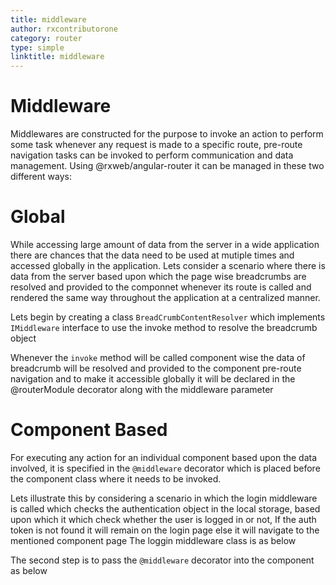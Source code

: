 ```yaml
---
title: middleware
author: rxcontributorone
category: router
type: simple
linktitle: middleware
---
```

# Middleware 
Middlewares are constructed for the purpose to invoke an action to perform some task whenever any request is made to a specific route, pre-route navigation tasks can be invoked to perform communication and data management. Using @rxweb/angular-router it can be managed in these two different ways:

# Global
While accessing large amount of data from the server in a wide application there are chances that the data need to be used at mutiple times and accessed globally in the application.  Lets consider a scenario where there is data from the server  based upon which the page wise breadcrumbs are resolved and provided to the componnet whenever its route is called and rendered the same way throughout the application  at a centralized manner.   

Lets begin by creating a class `BreadCrumbContentResolver` which implements `IMiddleware` interface to use the invoke method to resolve the breadcrumb object 

<div component="app-code" key="middleware-router-model"></div> 

Whenever the `invoke` method will be called component wise the data of breadcrumb will be resolved and provided to the component pre-route navigation and to make it accessible globally it will be declared in the @routerModule decorator along with the middleware parameter 

<div component="app-code" key="middleware-router-component"></div> 

# Component Based
For executing any action for an individual component based upon the data involved, it is specified in the `@middleware` decorator which is placed before the component class where it needs to be invoked.

Lets illustrate this by considering a scenario in which the login middleware is called which checks the authentication object in the local storage, based upon which it which check whether the user is logged in or not, If the auth token is not found it will remain on the login page else it will navigate to the mentioned component page
The loggin middleware class is as below

<div component="app-code" key="middleware-complete-component"></div> 

The second step is to pass the `@middleware` decorator into the component as below 

<div component="app-code" key="middleware-complete-model"></div> 
